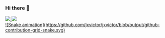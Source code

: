 ### Hi there 👋

<!--
**jxvictor/jxvictor** is a ✨ _special_ ✨ repository because its `README.md` (this file) appears on your GitHub profile.

Here are some ideas to get you started:

- 🔭 I’m currently working on ...
- 🌱 I’m currently learning ...
- 👯 I’m looking to collaborate on ...
- 🤔 I’m looking for help with ...
- 💬 Ask me about ...
- 📫 How to reach me: ...
- 😄 Pronouns: ...
- ⚡ Fun fact: ...
-->
<div>
<a href="https://github.com/jxvictor">
<img height="180em" src="https://github-readme-stats.vercel.app/api/top-langs/?username=jxvictor&layout=compact&langs_count=7&theme=dracula"/>
<img height="180em" src="https://github-readme-stats.vercel.app/api?username=jxvictor&show_icons=true&theme=dracula&include_all_commits=true&count_private=true"/>
</div>
![Snake animation](https://github.com/jxvictor/jxvictor/blob/output/github-contribution-grid-snake.svg)
